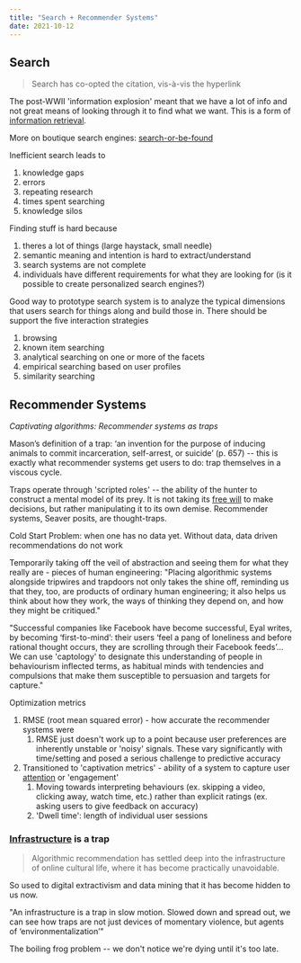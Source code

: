 ```yaml
---
title: "Search + Recommender Systems"
date: 2021-10-12
---
```


## Search

> Search has co-opted the citation, vis-à-vis the hyperlink

The post-WWII 'information explosion' meant that we have a lot of info and not great means of looking through it to find what we want. This is a form of [information retrieval](thoughts/information-retrieval.md).

More on boutique search engines: [search-or-be-found](thoughts/search-or-be-found.md)

Inefficient search leads to
1. knowledge gaps
2. errors
3. repeating research
4. times spent searching
5. knowledge silos

Finding stuff is hard because
1. theres a lot of things (large haystack, small needle)
2. semantic meaning and intention is hard to extract/understand
3. search systems are not complete
4. individuals have different requirements for what they are looking for (is it possible to create personalized search engines?)

Good way to prototype search system is to analyze the typical dimensions that users search for things along and build those in. There should be support the five interaction strategies
1. browsing
2. known item searching
3. analytical searching on one or more of the facets
4. empirical searching based on user profiles
5. similarity searching

## Recommender Systems
*Captivating algorithms: Recommender systems as traps*

Mason’s definition of a trap: ‘an invention for the purpose of
inducing animals to commit incarceration, self-arrest, or suicide’ (p. 657) -- this is exactly what recommender systems get users to do: trap themselves in a viscous cycle.

Traps operate through 'scripted roles' -- the ability of the hunter to construct a mental model of its prey. It is not taking its [free will](thoughts/freedom.md) to make decisions, but rather manipulating it to its own demise. Recommender systems, Seaver posits, are thought-traps.

Cold Start Problem: when one has no data yet. Without data, data driven recommendations do not work

Temporarily taking off the veil of abstraction and seeing them for what they really are - pieces of human engineering: "Placing algorithmic systems alongside tripwires and trapdoors not only takes the shine off, reminding us that they, too, are products of ordinary human engineering; it also helps us think about how they work, the ways of thinking they depend on, and how they might be critiqued."

"Successful companies like Facebook have become successful, Eyal writes, by becoming ‘first-to-mind’: their users ‘feel a pang of loneliness and before rational thought occurs, they are scrolling through their Facebook feeds’... We can use 'captology' to designate this understanding of people in behaviourism inflected terms, as habitual minds with tendencies and compulsions that make them susceptible to persuasion and targets for capture."

Optimization metrics
1. RMSE (root mean squared error) - how accurate the recommender systems were
	1. RMSE just doesn't work up to a point because user preferences are inherently unstable or 'noisy' signals. These vary significantly with time/setting and posed a serious challenge to predictive accuracy
2. Transitioned to 'captivation metrics' - ability of a system to capture user [attention](thoughts/attention-economy.md) or 'engagement'
	1. Moving towards interpreting behaviours (ex. skipping a video, clicking away, watch time, etc.) rather than explicit ratings (ex. asking users to give feedback on accuracy)
	2. 'Dwell time': length of individual user sessions

### [Infrastructure](thoughts/infrastructure.md) is a trap

> Algorithmic recommendation has settled deep into the infrastructure of online cultural life, where it has become practically unavoidable.

So used to digital extractivism and data mining that it has become hidden to us now.

"An infrastructure is a trap in slow motion. Slowed down and spread out, we can see how traps are not just devices of momentary violence, but agents of ‘environmentalization’"

The boiling frog problem -- we don't notice we're dying until it's too late.